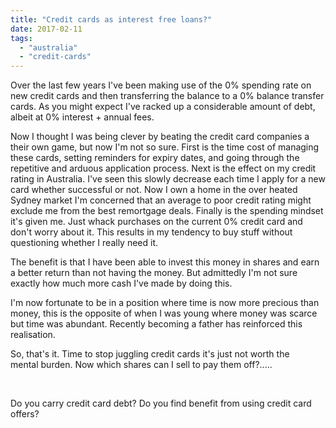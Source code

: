 ```yaml
---
title: "Credit cards as interest free loans?"
date: 2017-02-11
tags: 
  - "australia"
  - "credit-cards"
---
```


Over the last few years I've been making use of the 0% spending rate on new credit cards and then transferring the balance to a 0% balance transfer cards. As you might expect I've racked up a considerable amount of debt, albeit at 0% interest + annual fees.

Now I thought I was being clever by beating the credit card companies a their own game, but now I'm not so sure. First is the time cost of managing these cards, setting reminders for expiry dates, and going through the repetitive and arduous application process. Next is the effect on my credit rating in Australia. I've seen this slowly decrease each time I apply for a new card whether successful or not. Now I own a home in the over heated Sydney market I'm concerned that an average to poor credit rating might exclude me from the best remortgage deals. Finally is the spending mindset it's given me. Just whack purchases on the current 0% credit card and don't worry about it. This results in my tendency to buy stuff without questioning whether I really need it.

The benefit is that I have been able to invest this money in shares and earn a better return than not having the money. But admittedly I'm not sure exactly how much more cash I've made by doing this.

I'm now fortunate to be in a position where time is now more precious than money, this is the opposite of when I was young where money was scarce but time was abundant. Recently becoming a father has reinforced this realisation.

So, that's it. Time to stop juggling credit cards it's just not worth the mental burden. Now which shares can I sell to pay them off?.....

 

Do you carry credit card debt? Do you find benefit from using credit card offers?
